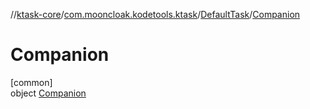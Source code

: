 //[ktask-core](../../../../index.md)/[com.mooncloak.kodetools.ktask](../../index.md)/[DefaultTask](../index.md)/[Companion](index.md)

# Companion

[common]\
object [Companion](index.md)
